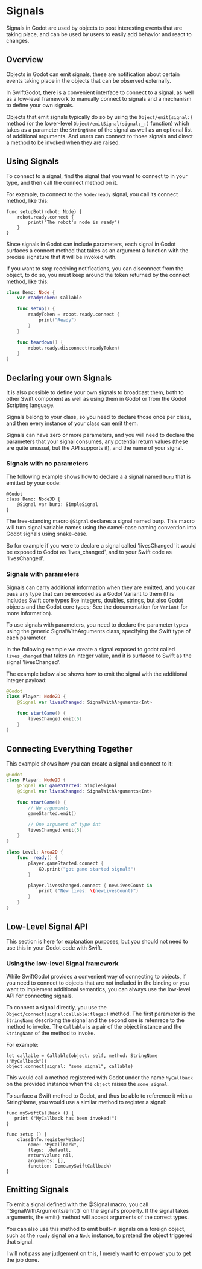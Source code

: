 # Signals

Signals in Godot are used by objects to post interesting events that are
taking place, and can be used by users to easily add behavior and react
to changes.

## Overview

Objects in Godot can emit signals, these are notification about certain
events taking place in the objects that can be observed externally.  

In SwiftGodot, there is a convenient interface to connect to a signal, as well
as a low-level framework to manually connect to signals and a mechanism to 
define your own signals.

Objects that emit signals typically do so by using the ``Object/emit(signal:)`` 
method (or the lower-level ``Object/emitSignal(signal:_:)``
function) which takes as a parameter the ``StringName`` of the signal as well
as an optional list of additional arguments.   And users can connect to those
signals and direct a method to be invoked when they are raised.

## Using Signals

To connect to a signal, find the signal that you want to connect to in your
type, and then call the connect method on it.

For example, to connect to the ``Node/ready`` signal, you call its connect
method, like this:

```
func setupBot(robot: Node) {
    robot.ready.connect {
        print("The robot's node is ready")
    }
}
```

Since signals in Godot can include parameters, each signal in Godot 
surfaces a connect method that takes as an argument a function with the
precise signature that it will be invoked with.

If you want to stop receiving notifications, you can disconnect from the
object, to do so, you must keep around the token returned by the connect
method, like this:

```swift
class Demo: Node {
    var readyToken: Callable

    func setup() {
        readyToken = robot.ready.connect {
            print("Ready")
        }
    }

    func teardown() {
        robot.ready.disconnect(readyToken)
    }
}
```

## Declaring your own Signals

It is also possible to define your own signals to broadcast them, both
to other Swift component as well as using them in Godot or from the 
Godot Scripting language.

Signals belong to your class, so you need to declare those once per class,
and then every instance of your class can emit them.

Signals can have zero or more parameters, and you will need to declare
the parameters that your signal consumes, any potential return values (these
are quite unusual, but the API supports it), and the name of your signal.

### Signals with no parameters

The following example shows how to declare a a signal named `burp` that
is emitted by your code:

```
@Godot
class Demo: Node3D {
    @Signal var burp: SimpleSignal
}
```

The free-standing macro `@Signal` declares a signal named burp. This macro
will turn signal variable names using the camel-case naming convention into
Godot signals using snake-case.

So for example if you were to declare a signal called 'livesChanged' it
would be exposed to Godot as 'lives_changed', and to your Swift code as
'livesChanged'.

### Signals with parameters

Signals can carry additional information when they are emitted, and
you can pass any type that can be encoded as a Godot Variant to them
(this includes Swift core types like integers, doubles, strings, but
also Godot objects and the Godot core types;   See the documentation
for ``Variant`` for more information).

To use signals with parameters, you need to declare the parameter
types using the generic SignalWithArguments class, specifying the Swift 
type of each parameter.


In the following example we create a signal exposed to godot called
`lives_changed` that takes an integer value, and it is surfaced to 
Swift as the signal 'livesChanged'.

The example below also shows how to emit the signal with the additional
integer payload:

```swift
@Godot 
class Player: Node2D {
    @Signal var livesChanged: SignalWithArguments<Int>

    func startGame() {
        livesChanged.emit(5)
    }
}
```

## Connecting Everything Together

This example shows how you can create a signal and connect to it:

```swift
@Godot 
class Player: Node2D {
    @Signal var gameStarted: SimpleSignal
    @Signal var livesChanged: SignalWithArguments<Int>

    func startGame() {
        // No arguments
        gameStarted.emit()

        // One argument of type int
        livesChanged.emit(5)
    }
}

class Level: Area2D {
    func _ready() { 
        player.gameStarted.connect {
            GD.print("got game started signal!")
        }

        player.livesChanged.connect { newLivesCount in
            print ("New lives: \(newLivesCount)")
        }
    }
}
```

## Low-Level Signal API

This section is here for explanation purposes, but you should not need
to use this in your Godot code with Swift.

### Using the low-level Signal framework

While SwiftGodot provides a convenient way of connecting to objects,
if you need to connect to objects that are not included in the binding
or you want to implement additional semantics, you can always use the
low-level API for connecting signals.

To connect a signal directly, you use the ``Object/connect(signal:callable:flags:)``
method.   The first parameter is the ``StringName`` describing the signal
and the second one is refenrece to the method to invoke.  The ``Callable``
is a pair of the object instance and the ``StringName`` of the method to invoke.

For example:

```
let callable = Callable(object: self, method: StringName ("MyCallback"))
object.connect(signal: "some_signal", callable)
```

This would call a method registered with Godot under the name `MyCallback`
on the provided instance when the `object` raises the `some_signal`.

To surface a Swift method to Godot, and thus be able to reference it with 
a StringName, you would use a similar method to register a signal:

```
func mySwiftCallback () {
   print ("MyCallback has been invoked!")
}

func setup () {
    classInfo.registerMethod(
        name: "MyCallback", 
        flags: .default, 
        returnValue: nil, 
        arguments: [], 
        function: Demo.mySwiftCallback)
}
```

## Emitting Signals

To emit a signal defined with the @Signal macro, you call ``SignalWithArguments/emit()`
on the signal's property. If the signal takes arguments, the emit() method
will accept arguments of the correct types.

You can also use this method to emit built-in signals on a foreign object,
such as the ``ready`` signal on a ``Node`` instance, to pretend the object
triggered that signal.

I will not pass any judgement on this, I merely want to empower you to get the 
job done.
